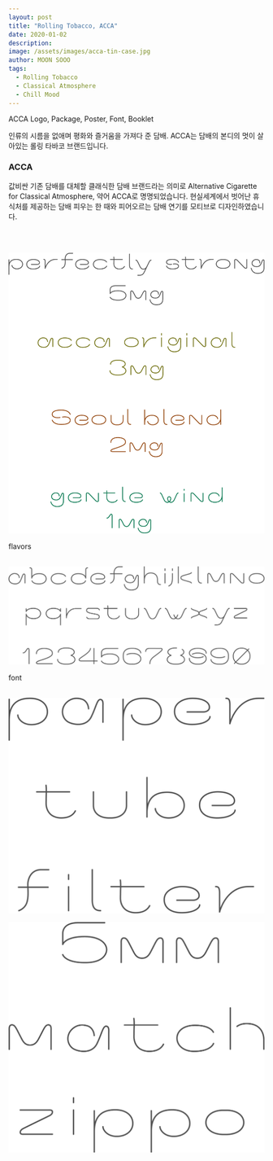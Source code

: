 ```yaml
---
layout: post
title: "Rolling Tobacco, ACCA"
date: 2020-01-02
description:
image: /assets/images/acca-tin-case.jpg
author: MOON SOOO
tags:
  - Rolling Tobacco
  - Classical Atmosphere
  - Chill Mood
---
```

ACCA Logo, Package, Poster, Font, Booklet

인류의 시름을 없애며 평화와 즐거움을 가져다 준 담배.
ACCA는 담배의 본디의 멋이 살아있는 롤링 타바코 브랜드입니다.

### ACCA

값비싼 기존 담배를 대체할 클래식한 담배 브랜드라는 의미로
Alternative Cigarette for Classical Atmosphere,
약어 ACCA로 명명되었습니다.
현실세계에서 벗어난 휴식처를 제공하는 담배 피우는 한 때와
피어오르는 담배 연기를 모티브로 디자인하였습니다.


<br>
<br>


![Placeholder](/assets/images/acca_short.png)

flavors
<br>
<br>

![Placeholder](/assets/images/acca_font.png)

<center-align> font
<Br>
<br>


![Placeholder](/assets/images/acca_short_1.png)

![Placeholder](/assets/images/acca_short_2.png)

